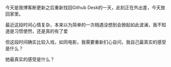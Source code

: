 今天是我博客断更新之后重新找回Github Desk的一天，此刻正在外出差，今天放回家里。

最近这段时间心情复杂，本来以为简单的一次相遇没想到会掀起如此波澜，我不知道是习惯使然，还是真的有了爱

但这段时间确实比较入戏，如同电影，我需要重新扪心自问，我自己最真实的感受是什么？

她最真实的感受是什么？